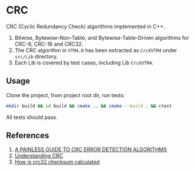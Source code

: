 # CRC

CRC (Cyclic Redundancy Check) algorithms implemented in C++.

1. Bitwise, Bytewise-Non-Table, and Bytewise-Table-Driven algorithms for CRC-8, CRC-16 and CRC32.
2. The CRC algorithm in ``VTM4.0`` has been extracted as ``CrcXVTM4`` under ``src/Lib`` directory.
3. Each Lib is covered by test cases, including Lib ``CrcXVTM4``.

## Usage 
Clone the project, from project root dir, run tests:
```bash
mkdir build && cd build && cmake .. && cmake --build . && ctest
```

All tests should pass.

## References

1. [A PAINLESS GUIDE TO CRC ERROR DETECTION ALGORITHMS](http://www.ross.net/crc/download/crc_v3.txt)
2. [Understanding CRC](http://www.sunshine2k.de/articles/coding/crc/understanding_crc.html)
4. [How is crc32 checksum calculated](https://stackoverflow.com/questions/2587766/how-is-a-crc32-checksum-calculated)
   
